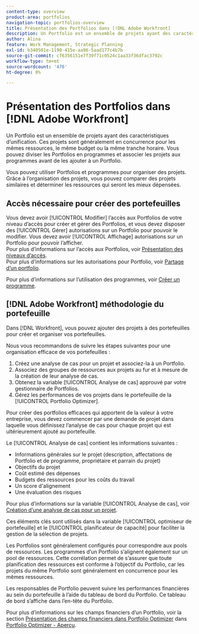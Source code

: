 ```yaml
---
content-type: overview
product-area: portfolios
navigation-topic: portfolios-overview
title: Présentation des Portfolios dans [!DNL Adobe Workfront]
description: Un Portfolio est un ensemble de projets ayant des caractéristiques d’unification. Ces projets sont généralement en concurrence pour les mêmes ressources, le même budget ou la même tranche horaire. Vous pouvez diviser les Portfolios en programmes et associer les projets aux programmes avant de les ajouter à un Portfolio.
author: Alina
feature: Work Management, Strategic Planning
exl-id: b340501e-1190-415e-aa96-5aad177c4b7b
source-git-commit: cf6356151e7f39f71c0524c1aa33f36dfac3792c
workflow-type: tm+mt
source-wordcount: '476'
ht-degree: 0%

---
```


# Présentation des Portfolios dans [!DNL Adobe Workfront]

Un Portfolio est un ensemble de projets ayant des caractéristiques d’unification. Ces projets sont généralement en concurrence pour les mêmes ressources, le même budget ou la même tranche horaire. Vous pouvez diviser les Portfolios en programmes et associer les projets aux programmes avant de les ajouter à un Portfolio.

Vous pouvez utiliser Portfolios et programmes pour organiser des projets. Grâce à l’organisation des projets, vous pouvez comparer des projets similaires et déterminer les ressources qui seront les mieux dépensées.

## Accès nécessaire pour créer des portefeuilles

Vous devez avoir [!UICONTROL Modifier] l’accès aux Portfolios de votre niveau d’accès pour créer et gérer des Portfolios, et vous devez disposer des [!UICONTROL Gérer] autorisations sur un Portfolio pour pouvoir le modifier. Vous devez avoir [!UICONTROL Affichage] autorisations sur un Portfolio pour pouvoir l’afficher.\
Pour plus d’informations sur l’accès aux Portfolios, voir [Présentation des niveaux d’accès](../../../administration-and-setup/add-users/access-levels-and-object-permissions/access-levels-overview.md).\
Pour plus d’informations sur les autorisations pour Portfolio, voir [Partage d’un portfolio](../../../workfront-basics/grant-and-request-access-to-objects/share-a-portfolio..md).

Pour plus d’informations sur l’utilisation des programmes, voir [Créer un programme](../../../manage-work/portfolios/create-and-manage-programs/create-program.md).

## [!DNL Adobe Workfront] méthodologie du portefeuille

Dans [!DNL Workfront], vous pouvez ajouter des projets à des portefeuilles pour créer et organiser vos portefeuilles.

Nous vous recommandons de suivre les étapes suivantes pour une organisation efficace de vos portefeuilles :

1. Créez une analyse de cas pour un projet et associez-la à un Portfolio.
1. Associez des groupes de ressources aux projets au fur et à mesure de la création de leur analyse de cas.
1. Obtenez la variable [!UICONTROL Analyse de cas] approuvé par votre gestionnaire de Portfolios.
1. Gérez les performances de vos projets dans le portefeuille de la [!UICONTROL Portfolio Optimizer].

Pour créer des portfolios efficaces qui apportent de la valeur à votre entreprise, vous devez commencer par une demande de projet dans laquelle vous définissez l’analyse de cas pour chaque projet qui est ultérieurement ajouté au portefeuille.

Le [!UICONTROL Analyse de cas] contient les informations suivantes :

* Informations générales sur le projet (description, affectations de Portfolio et de programme, propriétaire et parrain du projet)
* Objectifs du projet
* Coût estimé des dépenses
* Budgets des ressources pour les coûts du travail
* Un score d&#39;alignement
* Une évaluation des risques

Pour plus d’informations sur la variable [!UICONTROL Analyse de cas], voir [Création d’une analyse de cas pour un projet](../../../manage-work/projects/define-a-business-case/create-business-case.md).

Ces éléments clés sont utilisés dans la variable [!UICONTROL optimiseur de portefeuille] et le [!UICONTROL planificateur de capacité] pour faciliter la gestion de la sélection de projets.

Les Portfolios sont généralement configurés pour correspondre aux pools de ressources. Les programmes d’un Portfolio s’alignent également sur un pool de ressources. Cette corrélation permet de s’assurer que toute planification des ressources est conforme à l’objectif du Portfolio, car les projets du même Portfolio sont généralement en concurrence pour les mêmes ressources.

Les responsables de Portfolio peuvent suivre les performances financières au sein du portefeuille à l’aide du tableau de bord du Portfolio. Ce tableau de bord s’affiche dans l’en-tête du Portfolio.

Pour plus d’informations sur les champs financiers d’un Portfolio, voir la section [Présentation des champs financiers dans Portfolio Optimizer](../../../manage-work/portfolios/portfolio-optimizer/portfolio-optimizer-overview.md#financial-fieds-subsection) dans [Portfolio Optimizer - Aperçu](../../../manage-work/portfolios/portfolio-optimizer/portfolio-optimizer-overview.md).
